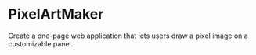 # PixelArtMaker
Create a one-page web application that lets users draw a pixel image on a customizable panel.
